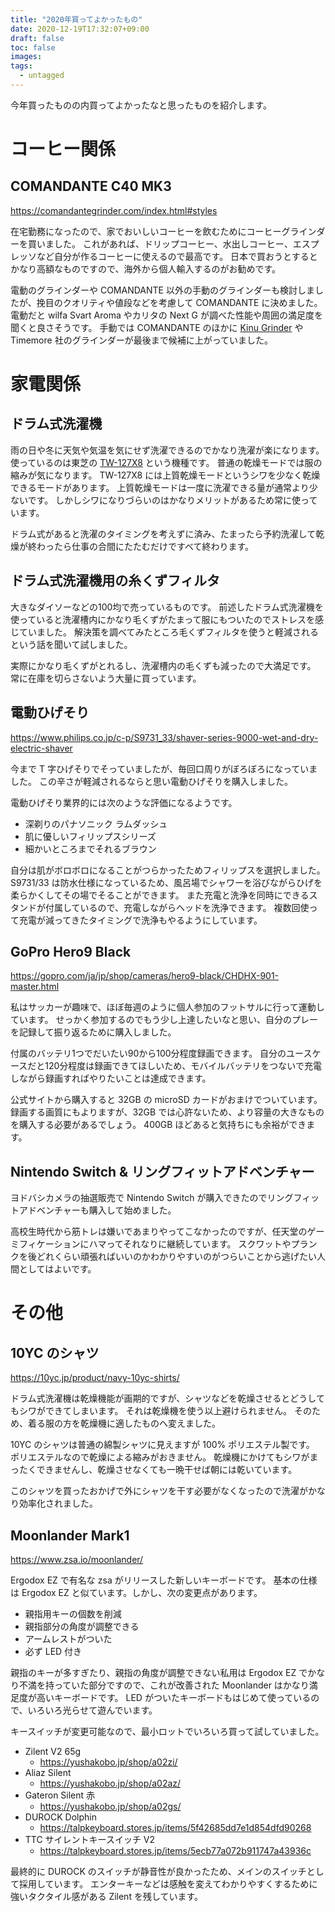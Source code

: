 ```yaml
---
title: "2020年買ってよかったもの"
date: 2020-12-19T17:32:07+09:00
draft: false
toc: false
images:
tags: 
  - untagged
---
```


今年買ったものの内買ってよかったなと思ったものを紹介します。

# コーヒー関係
## COMANDANTE C40 MK3
https://comandantegrinder.com/index.html#styles

在宅勤務になったので、家でおいしいコーヒーを飲むためにコーヒーグラインダーを買いました。
これがあれば、ドリップコーヒー、水出しコーヒー、エスプレッソなど自分が作るコーヒーに使えるので最高です。
日本で買おうとするとかなり高額なものですので、海外から個人輸入するのがお勧めです。

電動のグラインダーや COMANDANTE 以外の手動のグラインダーも検討しましたが、挽目のクオリティや値段などを考慮して COMANDANTE に決めました。
電動だと wilfa Svart Aroma やカリタの Next G が調べた性能や周囲の満足度を聞くと良さそうです。
手動では COMANDANTE のほかに [Kinu Grinder]( https://www.kinugrinders.com/index.php?page=m_home_page.public.show_product&Id_Product=16 ) や Timemore 社のグラインダーが最後まで候補に上がっていました。


# 家電関係
## ドラム式洗濯機
雨の日や冬に天気や気温を気にせず洗濯できるのでかなり洗濯が楽になります。
使っているのは東芝の [TW-127X8]( https://www.toshiba-lifestyle.co.jp/living/laundries/tw_127x8/ ) という機種です。
普通の乾燥モードでは服の縮みが気になります。
TW-127X8 には上質乾燥モードというシワを少なく乾燥できるモードがあります。
上質乾燥モードは一度に洗濯できる量が通常より少ないです。
しかしシワになりづらいのはかなりメリットがあるため常に使っています。

ドラム式があると洗濯のタイミングを考えずに済み、たまったら予約洗濯して乾燥が終わったら仕事の合間にたたむだけですべて終わります。

## ドラム式洗濯機用の糸くずフィルタ
大きなダイソーなどの100均で売っているものです。
前述したドラム式洗濯機を使っていると洗濯槽内にかなり毛くずがたまって服にもついたのでストレスを感じていました。
解決策を調べてみたところ毛くずフィルタを使うと軽減されるという話を聞いて試しました。

実際にかなり毛くずがとれるし、洗濯槽内の毛くずも減ったので大満足です。
常に在庫を切らさないよう大量に買っています。

## 電動ひげそり
https://www.philips.co.jp/c-p/S9731_33/shaver-series-9000-wet-and-dry-electric-shaver 

今まで T 字ひげそりでそっていましたが、毎回口周りがぼろぼろになっていました。
この辛さが軽減されるならと思い電動ひげそりを購入しました。

電動ひげそり業界的には次のような評価になるようです。

* 深剃りのパナソニック ラムダッシュ
* 肌に優しいフィリップスシリーズ
* 細かいところまでそれるブラウン

自分は肌がボロボロになることがつらかったためフィリップスを選択しました。
S9731/33 は防水仕様になっているため、風呂場でシャワーを浴びながらひげを柔らかくしてその場でそることができます。
また充電と洗浄を同時にできるスタンドが付属しているので、充電しながらヘッドを洗浄できます。
複数回使って充電が減ってきたタイミングで洗浄もやるようにしています。

## GoPro Hero9 Black
https://gopro.com/ja/jp/shop/cameras/hero9-black/CHDHX-901-master.html

私はサッカーが趣味で、ほぼ毎週のように個人参加のフットサルに行って運動しています。
せっかく参加するのでもう少し上達したいなと思い、自分のプレーを記録して振り返るために購入しました。

付属のバッテリ1つでだいたい90から100分程度録画できます。
自分のユースケースだと120分程度は録画できてほしいため、モバイルバッテリをつないで充電しながら録画すればやりたいことは達成できます。

公式サイトから購入すると 32GB の microSD カードがおまけでついています。
録画する画質にもよりますが、32GB では心許ないため、より容量の大きなものを購入する必要があるでしょう。
400GB ほどあると気持ちにも余裕ができます。

## Nintendo Switch & リングフィットアドベンチャー
ヨドバシカメラの抽選販売で Nintendo Switch が購入できたのでリングフィットアドベンチャーも購入して始めました。

高校生時代から筋トレは嫌いであまりやってこなかったのですが、任天堂のゲーミフィケーションにハマってそれなりに継続しています。
スクワットやプランクを後どれくらい頑張ればいいのかわかりやすいのがつらいことから逃げたい人間としてはよいです。


# その他
## 10YC のシャツ
https://10yc.jp/product/navy-10yc-shirts/

ドラム式洗濯機は乾燥機能が画期的ですが、シャツなどを乾燥させるとどうしてもシワができてしまいます。
それは乾燥機を使う以上避けられません。
そのため、着る服の方を乾燥機に適したものへ変えました。

10YC のシャツは普通の綿製シャツに見えますが 100% ポリエステル製です。
ポリエステルなので乾燥による縮みがおきません。
乾燥機にかけてもシワがまったくできませんし、乾燥させなくても一晩干せば朝には乾いています。

このシャツを買ったおかげで外にシャツを干す必要がなくなったので洗濯がかなり効率化されました。


## Moonlander Mark1
https://www.zsa.io/moonlander/

Ergodox EZ で有名な zsa がリリースした新しいキーボードです。
基本の仕様は Ergodox EZ と似ています。しかし、次の変更点があります。

* 親指用キーの個数を削減
* 親指部分の角度が調整できる
* アームレストがついた
* 必ず LED 付き

親指のキーが多すぎたり、親指の角度が調整できない私用は Ergodox EZ でかなり不満を持っていた部分ですので、これが改善された Moonlander はかなり満足度が高いキーボードです。
LED がついたキーボードもはじめて使っているので、いろいろ光らせて遊んでいます。

キースイッチが変更可能なので、最小ロットでいろいろ買って試していました。

* Zilent V2 65g
    * https://yushakobo.jp/shop/a02zi/
* Aliaz Silent
    * https://yushakobo.jp/shop/a02az/
* Gateron Silent 赤
    * https://yushakobo.jp/shop/a02gs/
* DUROCK Dolphin
    * https://talpkeyboard.stores.jp/items/5f42685dd7e1d854dfd90268
* TTC サイレントキースイッチ V2
    * https://talpkeyboard.stores.jp/items/5ecb77a072b911747a43936c

最終的に DUROCK のスイッチが静音性が良かったため、メインのスイッチとして採用しています。
エンターキーなどは感触を変えてわかりやすくするために強いタクタイル感がある Zilent を残しています。

